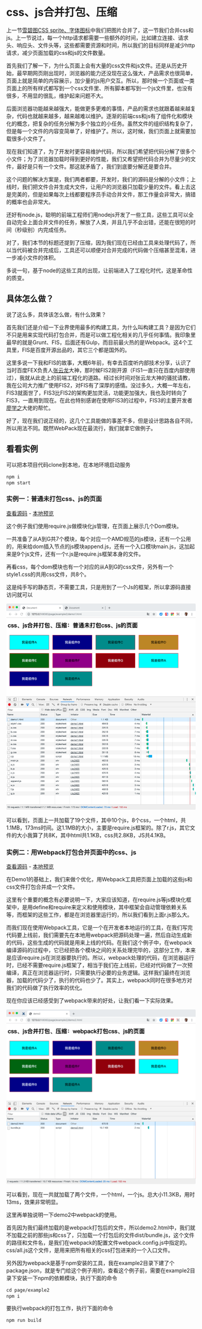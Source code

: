 # css、js合并打包、压缩

上一节[雪碧图CSS sprite、字体图标](../example1/index.md)中我们把图片合并了，这一节我们合并css和js。上一节说过，每一个http请求都需要一些额外的时间，比如建立连接、请求头、响应头、文件头等，这些都需要资源和时间，所以我们的目标同样是减少http请求，减少页面加载的css和js的文件数量。

首先我们了解一下，为什么页面上会有大量的css文件和js文件。还是从历史开始，最早期网页刚出现时，浏览器的能力还没现在这么强大，产品需求也很简单，页面上就是简单的内容展示，加少量的js用户交互。所以，那时候一个页面或一类页面上的所有样式都写到一个css文件里、所有脚本都写到一个js文件里，也没有很多，不用显的很乱，维护起来问题不大。

后面浏览器功能越来越强大，能做更多更难的事情，产品的需求也就跟着越来越复杂，代码也就越来越多，越来越难以维护。逐渐的前端css和js有了组件化和模块化的概念，把复杂的任务分解为多个独立的小任务。虽然文件的组织结构复杂了，但是每一个文件的内容变简单了，好维护了。所以，这时候，我们页面上就需要加载很多小文件了。

现在我们知道了，为了开发时更容易维护代码，所以我们希望把代码分解了很多个小文件；为了浏览器加载时得到更好的性能，我们又希望把代码合并为尽量少的文件，最好是只有一个文件。那这就矛盾了，我们到底要分解还是要合并。

这个问题的解决方案是，我们两者都要，开发时，我们的源码是分解的小文件；上线时，我们把文件合并生成大文件，让用户的浏览器只加载少量的文件。看上去这是完美的，但是如果每次上线都要程序员手动合并文件，那工作量会非常大，搞错的概率也会非常大。

还好有node.js，聪明的前端工程师们用nodejs开发了一些工具，这些工具可以全自动完全上面合并文件的任务，解放了人类，并且几乎不会出错，还能在很短的时间（秒级别）内完成任务。

对了，我们本节的标题还提到了压缩，因为我们现在已经由工具来处理代码了，所以当代码被合并完成后，工具还可以顺便对合并完成的代码做个压缩甚至混淆，进一步减小文件的体积。

多说一句，基于node的这些工具的出现，让前端进入了工程化时代，这是革命性的质变。

## 具体怎么做？

说了这么多，具体该怎么做，有什么效果？

首先我们还是介绍一下业界使用最多的构建工具，为什么叫构建工具？是因为它们不只是用来实现代码打包合并，而是可以做工程化相关的几乎任何事情。我印象里最早的就是Grunt、FIS，后面还有Gulp，而目前最火热的是Webpack。这4个工具里，FIS是百度开源出品的，其它三个都是国外的。

这里多说一下我和FIS的故事，大概6年前，有幸去百度听内部技术分享，认识了当时百度FEX负责人[张云龙](https://github.com/fouber)大神，那时候FIS2刚开源（FIS1一直只在百度内部使用过），我就从此走上的前端工程化的道路。经过长时间对张云龙大神的骚扰请教，我在公司大力推广使用FIS2，对FIS有了深厚的感情。没过多久，大概一年左右，FIS3就面世了，FIS3比FIS2的架构更加灵活，功能更加强大，我也及时转向了FIS3，一直用到现在。在此也特别感谢在使用FIS3的过程中，FIS3的主要开发者[廖学之](https://github.com/2betop)大佬的帮忙。

好了，现在我们说正经的，这几个工具能做的事差不多，但是设计思路各自不同，所以用法不同。既然WebPack现在最流行，我们就拿它做例子。

## 看看实例

可以把本项目代码clone到本地，在本地环境启动服务

```
npm i
npm start
```

### 实例一：普通未打包css、js的页面

[查看源码](demo1.html) -
[本地预览](http://127.0.0.1:8083/page/example2/demo1.html)

这个例子我们使用require.js做模块化js管理，在页面上展示几个Dom模块。

一共准备了从A到G共7个模块，每个对应一个AMD规范的js模块，还有一个公用的，用来给dom插入节点的js模块append.js，还有一个入口模块main.js，这加起来是9个js文件，还有一个r.js是require.js框架本身的文件。

再看css，每个dom模块也有一个对应的从A到G的css文件，另外有一个style1.css的共用css文件，共8个。

这是纯手写的静态页，不需要工具，只是用到了一个Js的框架，所以拿源码直接访问就可以

![demo1.html截图](img/demo1.png)

可以看到，页面上一共加载了19个文件，其中10个js，8个css，一个html，共1.1MB，173ms时间。这1.1MB的大小，主要是require.js框架的。除了r.js，其它文件的大小我算了共8K，其中html共1.1KB，css共2.8KB，JS共4.1KB。


### 实例二：用Webpack打包合并页面中的css、js

[查看源码](demo2.html) -
[本地预览](http://127.0.0.1:8083/page/example2/demo2.html)

在Demo1的基础上，我们来做个优化，用Webpack工具把页面上加载的这些js和css文件打包合并成一个文件。

这里有个重要的概念有必要说明一下，大家应该知道，在require.js等js模块化框架中，是用define和require来定义和使用模块，其中框架会自动管理依赖关系等，而框架的这些工作，都是在浏览器里运行的，所以我们看到上面r.js那么大。

而我们现在使用Webpack工具，它是一个在开发者本地运行的工具，在我们写完代码要上线前，我们需要先在本地用webpack把源码处理一遍，然后自动生成新的代码，这些生成的代码就是用来上线的代码。在我们这个例子中，在webpack编译源码的过程中，它已经把各个模块之间的关系处理完毕的，这部分工作，本来是应该require.js在浏览器要执行的。所以，webpack处理的代码，在浏览器运行时，已经不需要require.js框架了，相当于我们在上线前，已经对代码做了一次预编译，真正在浏览器运行时，只需要执行必要的业务逻辑。这样我们最终在浏览器，加载的代码少了，执行的代码也少了。其实上，webpack同时在很多地方对我们的代码做了执行效率的优化。

现在你应该已经感受到了webpack带来的好处，让我们看一下实际效果。

![demo2.html截图](img/demo2.png)

可以看到，现在一共就加载了两个文件，一个html，一个js。总大小11.3KB，用时13ms，效果非常明显。

这里再单独说明一下demo2中webpack的使用。

首先因为我们最终加载的是webpack打包后的文件，所以demo2.html中，我们就不加载之前的那些js和css了，只加载一个打包后的文件dist/bundle.js，这个文件的路径和文件名，是我们在webpack的配置文件webpack.config.js中指定的。css/all.js这个文件，是用来把所有相关的css打包进来的一个入口文件。

另外因为webpack是基于npm安装的工具，我在example2目录下建了个package.json，就是专门给这个例子用的，查看这个例子前，需要在example2目录下安装一下npm的依赖模块，执行下面的命令
```
cd page/example2
npm i
```
要执行webpack的打包工作，执行下面的命令
```
npm run build
```
